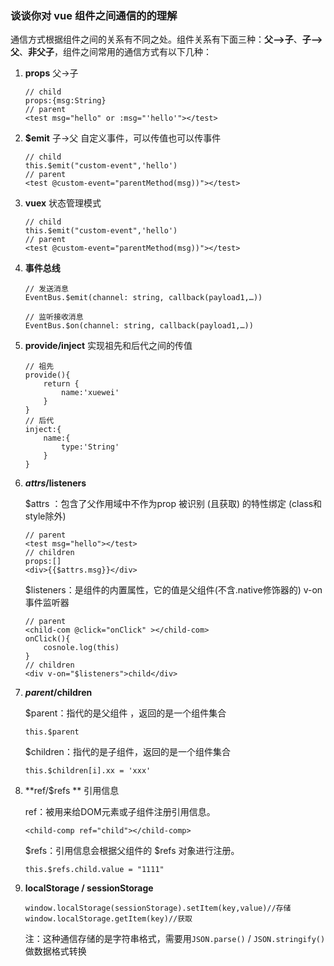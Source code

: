 ### 谈谈你对 vue 组件之间通信的的理解

​	通信方式根据组件之间的关系有不同之处。组件关系有下面三种：**父-->子**、**子-->父**、**非父子**，组件之间常用的通信方式有以下几种：

1. **props** 父->子

   ```
   // child 
   props:{msg:String}
   // parent
   <test msg="hello" or :msg="'hello'"></test>
   ```

2. **$emit** 子->父 自定义事件，可以传值也可以传事件

   ```
   // child
   this.$emit("custom-event",'hello')
   // parent
   <test @custom-event="parentMethod(msg))"></test>
   ```

3. **vuex** 状态管理模式

   ```
   // child
   this.$emit("custom-event",'hello')
   // parent
   <test @custom-event="parentMethod(msg))"></test>
   ```

4. **事件总线**

   ```
   // 发送消息
   EventBus.$emit(channel: string, callback(payload1,…))
    
   // 监听接收消息
   EventBus.$on(channel: string, callback(payload1,…))
   ```

5. **provide/inject** 实现祖先和后代之间的传值

   ```
   // 祖先
   provide(){
       return {
           name:'xuewei'
       }
   }
   // 后代
   inject:{
       name:{
           type:'String'
       }
   }
   ```

6. **$attrs/$listeners**

   $attrs ：包含了父作用域中不作为prop 被识别 (且获取) 的特性绑定 (class和 style除外)

   ```
   // parent
   <test msg="hello"></test>
   // children
   props:[]
   <div>{{$attrs.msg}}</div>
   ```

   $listeners：是组件的内置属性，它的值是父组件(不含.native修饰器的) v-on事件监听器

   ```
   // parent
   <child-com @click="onClick" ></child-com>
   onClick(){
       cosnole.log(this)
   }
   // children
   <div v-on="$listeners">child</div>
   ```

7. **$parent/$children**

   $parent：指代的是父组件 ，返回的是一个组件集合

   ```
   this.$parent
   ```

   $children：指代的是子组件，返回的是一个组件集合

   ```
   this.$children[i].xx = 'xxx'
   ```
   
8. **ref/$refs ** 引用信息

   ref：被用来给DOM元素或子组件注册引用信息。

   ```
   <child-comp ref="child"></child-comp>
   ```

   $refs：引用信息会根据父组件的 $refs 对象进行注册。

   ```
   this.$refs.child.value = "1111"
   ```

   

9. **localStorage / sessionStorage**

   ```
   window.localStorage(sessionStorage).setItem(key,value)//存储
   window.localStorage.getItem(key)//获取
   ```

   注：这种通信存储的是字符串格式，需要用`JSON.parse()` / `JSON.stringify() `做数据格式转换

   